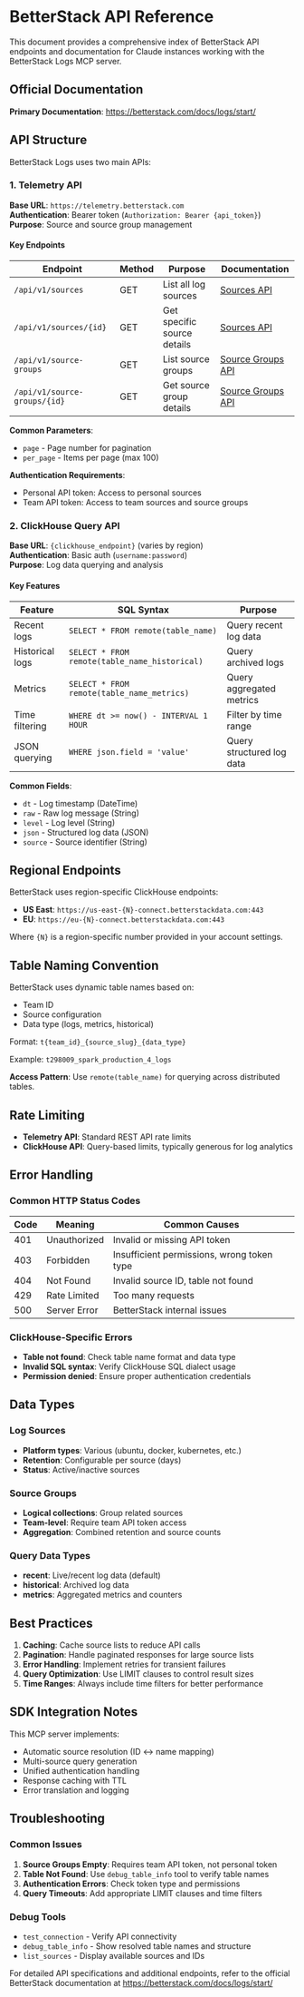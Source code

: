 # BetterStack API Reference

This document provides a comprehensive index of BetterStack API endpoints and documentation for Claude instances working with the BetterStack Logs MCP server.

## Official Documentation

**Primary Documentation**: https://betterstack.com/docs/logs/start/

## API Structure

BetterStack Logs uses two main APIs:

### 1. Telemetry API
**Base URL**: `https://telemetry.betterstack.com`  
**Authentication**: Bearer token (`Authorization: Bearer {api_token}`)  
**Purpose**: Source and source group management

#### Key Endpoints

| Endpoint | Method | Purpose | Documentation |
|----------|--------|---------|---------------|
| `/api/v1/sources` | GET | List all log sources | [Sources API](https://betterstack.com/docs/logs/api/sources/) |
| `/api/v1/sources/{id}` | GET | Get specific source details | [Sources API](https://betterstack.com/docs/logs/api/sources/) |
| `/api/v1/source-groups` | GET | List source groups | [Source Groups API](https://betterstack.com/docs/logs/api/source-groups/) |
| `/api/v1/source-groups/{id}` | GET | Get source group details | [Source Groups API](https://betterstack.com/docs/logs/api/source-groups/) |

**Common Parameters**:
- `page` - Page number for pagination
- `per_page` - Items per page (max 100)

**Authentication Requirements**:
- Personal API token: Access to personal sources
- Team API token: Access to team sources and source groups

### 2. ClickHouse Query API
**Base URL**: `{clickhouse_endpoint}` (varies by region)  
**Authentication**: Basic auth (`username:password`)  
**Purpose**: Log data querying and analysis

#### Key Features

| Feature | SQL Syntax | Purpose |
|---------|------------|---------|
| Recent logs | `SELECT * FROM remote(table_name)` | Query recent log data |
| Historical logs | `SELECT * FROM remote(table_name_historical)` | Query archived logs |
| Metrics | `SELECT * FROM remote(table_name_metrics)` | Query aggregated metrics |
| Time filtering | `WHERE dt >= now() - INTERVAL 1 HOUR` | Filter by time range |
| JSON querying | `WHERE json.field = 'value'` | Query structured log data |

**Common Fields**:
- `dt` - Log timestamp (DateTime)
- `raw` - Raw log message (String)
- `level` - Log level (String)
- `json` - Structured log data (JSON)
- `source` - Source identifier (String)

## Regional Endpoints

BetterStack uses region-specific ClickHouse endpoints:

- **US East**: `https://us-east-{N}-connect.betterstackdata.com:443`
- **EU**: `https://eu-{N}-connect.betterstackdata.com:443`

Where `{N}` is a region-specific number provided in your account settings.

## Table Naming Convention

BetterStack uses dynamic table names based on:
- Team ID
- Source configuration  
- Data type (logs, metrics, historical)

Format: `t{team_id}_{source_slug}_{data_type}`

Example: `t298009_spark_production_4_logs`

**Access Pattern**: Use `remote(table_name)` for querying across distributed tables.

## Rate Limiting

- **Telemetry API**: Standard REST API rate limits
- **ClickHouse API**: Query-based limits, typically generous for log analytics

## Error Handling

### Common HTTP Status Codes

| Code | Meaning | Common Causes |
|------|---------|---------------|
| 401 | Unauthorized | Invalid or missing API token |
| 403 | Forbidden | Insufficient permissions, wrong token type |
| 404 | Not Found | Invalid source ID, table not found |
| 429 | Rate Limited | Too many requests |
| 500 | Server Error | BetterStack internal issues |

### ClickHouse-Specific Errors

- **Table not found**: Check table name format and data type
- **Invalid SQL syntax**: Verify ClickHouse SQL dialect usage
- **Permission denied**: Ensure proper authentication credentials

## Data Types

### Log Sources
- **Platform types**: Various (ubuntu, docker, kubernetes, etc.)
- **Retention**: Configurable per source (days)
- **Status**: Active/inactive sources

### Source Groups
- **Logical collections**: Group related sources
- **Team-level**: Require team API token access
- **Aggregation**: Combined retention and source counts

### Query Data Types
- **recent**: Live/recent log data (default)
- **historical**: Archived log data  
- **metrics**: Aggregated metrics and counters

## Best Practices

1. **Caching**: Cache source lists to reduce API calls
2. **Pagination**: Handle paginated responses for large source lists
3. **Error Handling**: Implement retries for transient failures
4. **Query Optimization**: Use LIMIT clauses to control result sizes
5. **Time Ranges**: Always include time filters for better performance

## SDK Integration Notes

This MCP server implements:
- Automatic source resolution (ID ↔ name mapping)
- Multi-source query generation
- Unified authentication handling
- Response caching with TTL
- Error translation and logging

## Troubleshooting

### Common Issues

1. **Source Groups Empty**: Requires team API token, not personal token
2. **Table Not Found**: Use `debug_table_info` tool to verify table names
3. **Authentication Errors**: Check token type and permissions
4. **Query Timeouts**: Add appropriate LIMIT clauses and time filters

### Debug Tools

- `test_connection` - Verify API connectivity
- `debug_table_info` - Show resolved table names and structure
- `list_sources` - Display available sources and IDs

For detailed API specifications and additional endpoints, refer to the official BetterStack documentation at https://betterstack.com/docs/logs/start/